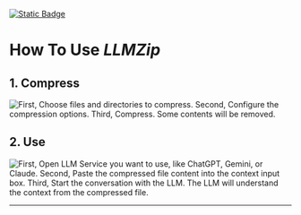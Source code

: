 [![Static Badge](https://img.shields.io/badge/GitHub-black)](https://github.com/llmzip/llmzip)

# How To Use _LLMZip_

## 1. Compress

![
    First, Choose files and directories to compress.
    Second, Configure the compression options.
    Third, Compress. Some contents will be removed.
](/readme-assets/LLMZip-flow.drawio.svg)

## 2. Use

![
    First, Open LLM Service you want to use, like ChatGPT, Gemini, or Claude.
    Second, Paste the compressed file content into the context input box.
    Third, Start the conversation with the LLM. The LLM will understand the context from the compressed file.
](/readme-assets/LLMZip-usage.drawio.svg)

---

